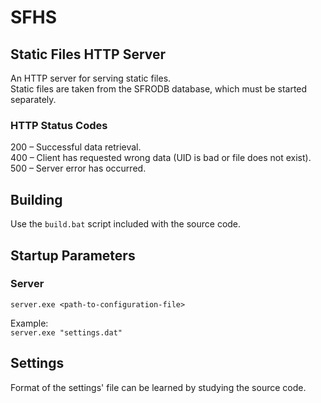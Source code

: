 # SFHS
## Static Files HTTP Server

An HTTP server for serving static files.  
Static files are taken from the SFRODB database, which must be started separately.

### HTTP Status Codes
200 – Successful data retrieval.  
400 – Client has requested wrong data (UID is bad or file does not exist).  
500 – Server error has occurred.  

## Building
Use the `build.bat` script included with the source code.

## Startup Parameters

### Server
`server.exe <path-to-configuration-file>`

Example:  
`server.exe "settings.dat"`

## Settings
Format of the settings' file can be learned by studying the source code.
